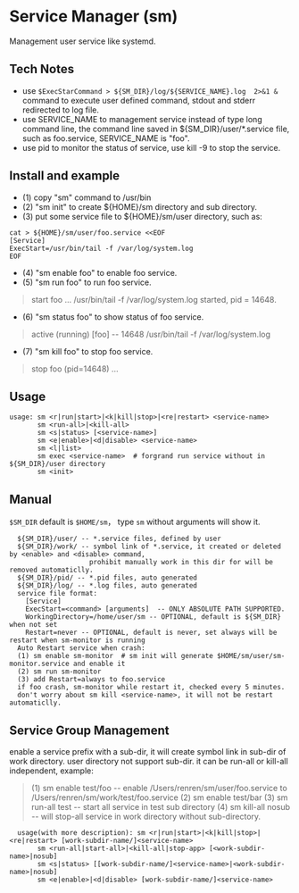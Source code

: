 # Service Manager (sm)

Management user service like systemd.

## Tech Notes
 * use ```$ExecStarCommand > ${SM_DIR}/log/${SERVICE_NAME}.log  2>&1 &``` command to execute user defined command, stdout and stderr redirected to log file.
 * use SERVICE_NAME to management service instead of type long command line,
    the command line saved in ${SM_DIR}/user/*.service file, such as foo.service, SERVICE_NAME is "foo".
 * use pid to monitor the status of service,
    use kill -9 <pid> to stop the service.

## Install and example
 * (1) copy "sm" command to /usr/bin
 * (2) "sm init" to create ${HOME}/sm directory and sub directory.
 * (3) put some service file to ${HOME}/sm/user directory, such as:
```
cat > ${HOME}/sm/user/foo.service <<EOF
[Service]
ExecStart=/usr/bin/tail -f /var/log/system.log
EOF
```
 * (4) "sm enable foo" to enable foo service.
 * (5) "sm run foo" to run foo service.
> start foo ...
> /usr/bin/tail -f /var/log/system.log
> started, pid = 14648.
 * (6) "sm status foo" to show status of foo service.
> active (running)  [foo] -- 14648 /usr/bin/tail -f /var/log/system.log
 * (7) "sm kill foo" to stop foo service.
> stop foo (pid=14648) ...

## Usage
```
usage: sm <r|run|start>|<k|kill|stop>|<re|restart> <service-name>
       sm <run-all>|<kill-all>
       sm <s|status> [<service-name>]
       sm <e|enable>|<d|disable> <service-name>
       sm <l|list>
       sm exec <service-name>  # forgrand run service without in ${SM_DIR}/user directory
       sm <init>
```
## Manual
  `$SM_DIR` default is `$HOME/sm`， type `sm` without arguments will show it.
```  
  ${SM_DIR}/user/ -- *.service files, defined by user
  ${SM_DIR}/work/ -- symbol link of *.service, it created or deleted by <enable> and <disable> command,
                    prohibit manually work in this dir for will be removed automaticlly.
  ${SM_DIR}/pid/ -- *.pid files, auto generated
  ${SM_DIR}/log/ -- *.log files, auto generated
  service file format:
    [Service]
    ExecStart=<command> [arguments]  -- ONLY ABSOLUTE PATH SUPPORTED.
    WorkingDirectory=/home/user/sm -- OPTIONAL, default is ${SM_DIR} when not set
    Restart=never -- OPTIONAL, default is never, set always will be restart when sm-monitor is running  
  Auto Restart service when crash: 
  (1) sm enable sm-monitor  # sm init will generate $HOME/sm/user/sm-monitor.service and enable it
  (2) sm run sm-monitor
  (3) add Restart=always to foo.service
  if foo crash, sm-monitor while restart it, checked every 5 minutes.
  don't worry about sm kill <service-name>, it will not be restart automaticlly.  
```
## Service Group Management
  enable a service prefix with a sub-dir, it will create symbol link in sub-dir of work directory.
  user directory not support sub-dir. it can be run-all or kill-all independent, example: 
>  (1) sm enable test/foo -- enable /Users/renren/sm/user/foo.service to /Users/renren/sm/work/test/foo.service
>  (2) sm enable test/bar
>  (3) sm run-all test -- start all service in test sub directory
>  (4) sm kill-all nosub -- will stop-all service in work directory without sub-directory.
```
  usage(with more description): sm <r|run|start>|<k|kill|stop>|<re|restart> [work-subdir-name/]<service-name>
       sm <run-all|start-all>|<kill-all|stop-app> [<work-subdir-name>|nosub]
       sm <s|status> [[work-subdir-name/]<service-name>|<work-subdir-name>|nosub]
       sm <e|enable>|<d|disable> [work-subdir-name/]<service-name>
```